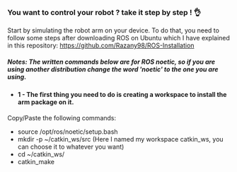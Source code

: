 
### You want to control your robot ? take it step by step ! 👌 

Start by simulating the robot arm on your device. To do that, you need to follow some steps after downloading ROS on Ubuntu which I have explained in this repository: https://github.com/Razany98/ROS-Installation 

#####  Notes: The written commands below are for ROS noetic, so if you are using another distribution change the word 'noetic' to the one you are using. 

- #### 1 - The first thing you need to do is creating a workspace to install the arm package on it. 

Copy/Paste the following commands: 
  
- source /opt/ros/noetic/setup.bash 
- mkdir -p ~/catkin_ws/src (Here I named my workspace catkin_ws, you can choose it to whatever you want)
- cd ~/catkin_ws/
- catkin_make
